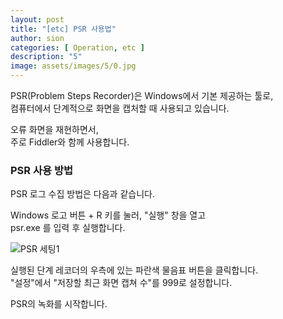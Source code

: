 ```yaml
---
layout: post
title: "[etc] PSR 사용법"
author: sion
categories: [ Operation, etc ]
description: "5"
image: assets/images/5/0.jpg
---
```


PSR(Problem Steps Recorder)은 Windows에서 기본 제공하는 툴로,  
컴퓨터에서 단계적으로 화면을 캡처할 때 사용되고 있습니다.

오류 화면을 재현하면서,  
주로 Fiddler와 함께 사용합니다.


### PSR 사용 방법

PSR 로그 수집 방법은 다음과 같습니다.

Windows 로고 버튼 + R 키를 눌러, "실행" 창을 열고  
psr.exe 를 입력 후 실행합니다.  

<img src="{{site.baseurl}}/assets/images/5/1.PNG" title="PSR 세팅1">

실행된 단계 레코더의 우측에 있는 파란색 물음표 버튼을 클릭합니다.  
"설정"에서 "저장할 최근 화면 캡쳐 수"를 999로 설정합니다.  

PSR의 녹화를 시작합니다.




[Fiddler Classic]: ("https://www.telerik.com/fiddler")